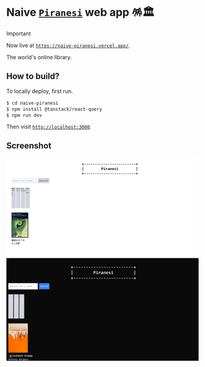 # Naive [`Piranesi`](https://github.com/gongahkia/piranesi) web app 🪅🏛️

> [!IMPORTANT]  
> Now live at [`https://naive-piranesi.vercel.app/`](https://naive-piranesi.vercel.app/).

The world's online library.

## How to build?

To locally deploy, first run.

```console
$ cd naive-piranesi
$ npm install @tanstack/react-query
$ npm run dev
```

Then visit [`http://localhost:3000`](http://localhost:3000).

## Screenshot

![](./../../asset/reference/piranesi_light_v1.png)
![](./../../asset/reference/piranesi_dark_v1.png)
